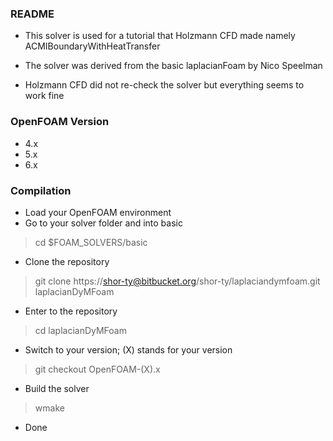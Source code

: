 ### README ###

* This solver is used for a tutorial that Holzmann CFD made namely ACMIBoundaryWithHeatTransfer

* The solver was derived from the basic laplacianFoam by Nico Speelman

* Holzmann CFD did not re-check the solver but everything seems to work fine

### OpenFOAM Version ###
* 4.x
* 5.x
* 6.x

### Compilation ###

* Load your OpenFOAM environment
* Go to your solver folder and into basic
> cd $FOAM\_SOLVERS/basic
* Clone the repository
> git clone https://shor-ty@bitbucket.org/shor-ty/laplaciandymfoam.git laplacianDyMFoam
* Enter to the repository
> cd laplacianDyMFoam
* Switch to your version; (X) stands for your version
> git checkout OpenFOAM-(X).x
* Build the solver
> wmake
* Done
